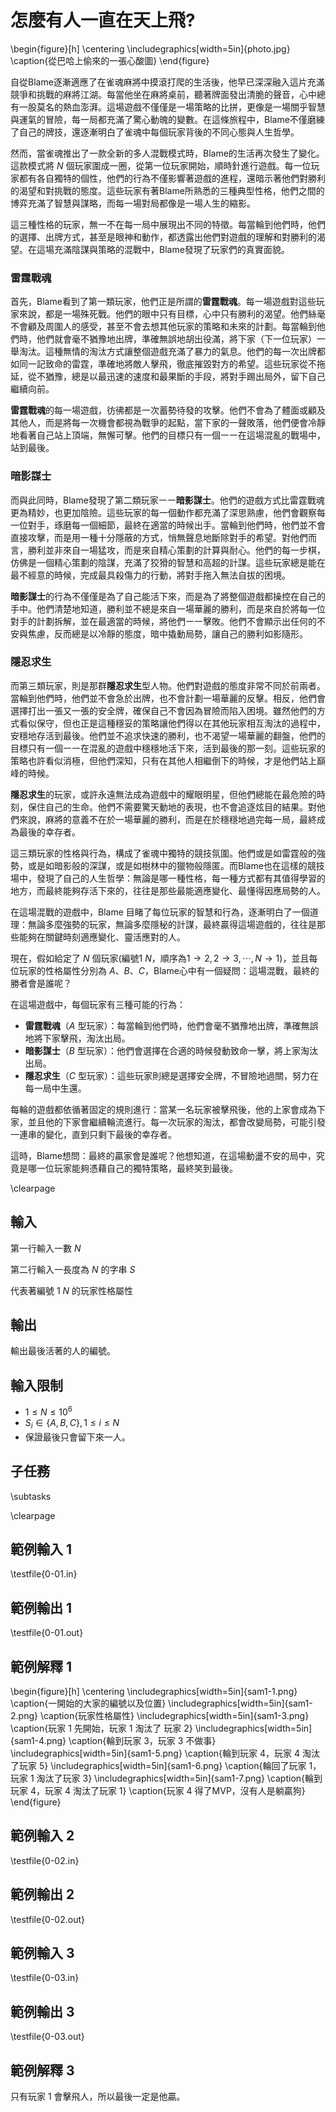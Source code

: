 # 怎麼有人一直在天上飛?

\begin{figure}[h]
\centering
\includegraphics[width=5in]{photo.jpg}
\caption{從巴哈上偷來的一張心酸圖}
\end{figure}

自從Blame逐漸適應了在雀魂麻將中摸滾打爬的生活後，他早已深深融入這片充滿競爭和挑戰的麻將江湖。每當他坐在麻將桌前，聽著牌面發出清脆的聲音，心中總有一股莫名的熱血澎湃。這場遊戲不僅僅是一場策略的比拼，更像是一場關乎智慧與運氣的冒險，每一局都充滿了驚心動魄的變數。在這條旅程中，Blame不僅磨練了自己的牌技，還逐漸明白了雀魂中每個玩家背後的不同心態與人生哲學。

然而，當雀魂推出了一款全新的多人混戰模式時，Blame的生活再次發生了變化。這款模式將 $N$ 個玩家圍成一圈，從第一位玩家開始，順時針進行遊戲。每一位玩家都有各自獨特的個性，他們的行為不僅影響著遊戲的進程，還暗示著他們對勝利的渴望和對挑戰的態度。這些玩家有著Blame所熟悉的三種典型性格，他們之間的博弈充滿了智慧與謀略，而每一場對局都像是一場人生的縮影。

這三種性格的玩家，無一不在每一局中展現出不同的特徵。每當輪到他們時，他們的選擇、出牌方式，甚至是眼神和動作，都透露出他們對遊戲的理解和對勝利的渴望。在這場充滿陰謀與策略的混戰中，Blame發現了玩家們的真實面貌。

### **雷霆戰魂**

首先，Blame看到了第一類玩家，他們正是所謂的**雷霆戰魂**。每一場遊戲對這些玩家來說，都是一場殊死戰。他們的眼中只有目標，心中只有勝利的渴望。他們絲毫不會顧及周圍人的感受，甚至不會去想其他玩家的策略和未來的計劃。每當輪到他們時，他們就會毫不猶豫地出牌，準確無誤地胡出役滿，將下家（下一位玩家）一舉淘汰。這種無情的淘汰方式讓整個遊戲充滿了暴力的氣息。他們的每一次出牌都如同一記致命的雷霆，準確地將敵人擊飛，徹底摧毀對方的希望。這些玩家從不拖延，從不猶豫，總是以最迅速的速度和最果斷的手段，將對手踢出局外，留下自己繼續向前。

**雷霆戰魂**的每一場遊戲，彷彿都是一次蓄勢待發的攻擊。他們不會為了體面或顧及其他人，而是將每一次機會都視為戰爭的起點，當下家的一聲敗落，他們便會冷靜地看著自己站上頂端，無懈可擊。他們的目標只有一個㇐㇐在這場混亂的戰場中，站到最後。

### **暗影謀士**

而與此同時，Blame發現了第二類玩家㇐㇐**暗影謀士**。他們的遊戲方式比雷霆戰魂更為精妙，也更加陰險。這些玩家的每一個動作都充滿了深思熟慮，他們會觀察每一位對手，琢磨每一個細節，最終在適當的時候出手。當輪到他們時，他們並不會直接攻擊，而是用一種十分隱蔽的方式，悄無聲息地斷除對手的希望。對他們而言，勝利並非來自一場猛攻，而是來自精心策劃的計算與耐心。他們的每一步棋，仿佛是一個精心策劃的陰謀，充滿了狡猾的智慧和高超的計謀。這些玩家總是能在最不經意的時候，完成最具殺傷力的行動，將對手拖入無法自拔的困境。

**暗影謀士**的行為不僅僅是為了自己能活下來，而是為了將整個遊戲都操控在自己的手中。他們清楚地知道，勝利並不總是來自一場華麗的勝利，而是來自於將每一位對手的計劃拆解，並在最適當的時候，將他們㇐㇐擊敗。他們不會顯示出任何的不安與焦慮，反而總是以冷靜的態度，暗中撬動局勢，讓自己的勝利如影隨形。

### **隱忍求生**

而第三類玩家，則是那群**隱忍求生**型人物。他們對遊戲的態度非常不同於前兩者。當輪到他們時，他們並不會急於出牌，也不會計劃一場華麗的反擊。相反，他們會選擇打出一張又一張的安全牌，確保自己不會因為冒險而陷入困境。雖然他們的方式看似保守，但也正是這種穩妥的策略讓他們得以在其他玩家相互淘汰的過程中，安穩地存活到最後。他們並不追求快速的勝利，也不渴望一場華麗的翻盤，他們的目標只有一個㇐㇐在混亂的遊戲中穩穩地活下來，活到最後的那一刻。這些玩家的策略也許看似消極，但他們深知，只有在其他人相繼倒下的時候，才是他們站上巔峰的時候。

**隱忍求生**的玩家，或許永遠無法成為遊戲中的耀眼明星，但他們總能在最危險的時刻，保住自己的生命。他們不需要驚天動地的表現，也不會追逐炫目的結果。對他們來說，麻將的意義不在於一場華麗的勝利，而是在於穩穩地過完每一局，最終成為最後的幸存者。

這三類玩家的性格與行為，構成了雀魂中獨特的競技氛圍。他們或是如雷霆般的強勢，或是如暗影般的深謀，或是如樹林中的獵物般隱匿。而Blame也在這樣的競技場中，發現了自己的人生哲學：無論是哪一種性格，每一種方式都有其值得學習的地方，而最終能夠存活下來的，往往是那些最能適應變化、最懂得因應局勢的人。

在這場混戰的遊戲中，Blame 目睹了每位玩家的智慧和行為，逐漸明白了一個道理：無論多麼強勢的玩家，無論多麼隱秘的計謀，最終贏得這場遊戲的，往往是那些能夠在關鍵時刻適應變化、靈活應對的人。

現在，假如給定了 $N$ 個玩家(編號$1 ~ N$，順序為$1 \to 2, 2 \to 3, \cdots, N \to 1$)，並且每位玩家的性格屬性分別為 $A$、$B$、$C$，Blame心中有一個疑問：這場混戰，最終的勝者會是誰呢？

在這場遊戲中，每個玩家有三種可能的行為：

- **雷霆戰魂**（$A$ 型玩家）：每當輪到他們時，他們會毫不猶豫地出牌，準確無誤地將下家擊飛，淘汰出局。
- **暗影謀士**（$B$ 型玩家）：他們會選擇在合適的時候發動致命一擊，將上家淘汰出局。
- **隱忍求生**（$C$ 型玩家）：這些玩家則總是選擇安全牌，不冒險地過關，努力在每一局中生還。

每輪的遊戲都依循著固定的規則進行：當某一名玩家被擊飛後，他的上家會成為下家，並且他的下家會繼續輪流進行。每一次玩家的淘汰，都會改變局勢，可能引發一連串的變化，直到只剩下最後的幸存者。

這時，Blame想問：最終的贏家會是誰呢？他想知道，在這場動盪不安的局中，究竟是哪一位玩家能夠憑藉自己的獨特策略，最終笑到最後。

\clearpage

## 輸入
第一行輸入一數 $N$

第二行輸入一長度為 $N$ 的字串 $S$

代表著編號 $1 ~ N$ 的玩家性格屬性

## 輸出
輸出最後活著的人的編號。

## 輸入限制
 - $1 \le N \le 10^6$
 - $S_i \in \{A, B, C\}, 1 \le i \le N$
 - 保證最後只會留下來一人。

## 子任務
\subtasks

\clearpage

## 範例輸入 1
\testfile{0-01.in}

## 範例輸出 1
\testfile{0-01.out}

## 範例解釋 1

\begin{figure}[h]
\centering
\includegraphics[width=5in]{sam1-1.png}
\caption{一開始的大家的編號以及位置}
\includegraphics[width=5in]{sam1-2.png}
\caption{玩家性格屬性}
\includegraphics[width=5in]{sam1-3.png}
\caption{玩家 $1$ 先開始，玩家 $1$ 淘汰了 玩家 $2$}
\includegraphics[width=5in]{sam1-4.png}
\caption{輪到玩家 $3$，玩家 $3$ 不做事}
\includegraphics[width=5in]{sam1-5.png}
\caption{輪到玩家 $4$，玩家 $4$ 淘汰了玩家 $5$}
\includegraphics[width=5in]{sam1-6.png}
\caption{輪回了玩家 $1$，玩家 $1$ 淘汰了玩家 $3$}
\includegraphics[width=5in]{sam1-7.png}
\caption{輪到玩家 $4$，玩家 $4$ 淘汰了玩家 $1$}
\caption{玩家 $4$ 得了MVP，沒有人是躺贏狗}
\end{figure}



## 範例輸入 2
\testfile{0-02.in}

## 範例輸出 2
\testfile{0-02.out}

## 範例輸入 3
\testfile{0-03.in}

## 範例輸出 3
\testfile{0-03.out}

## 範例解釋 3

只有玩家 $1$ 會擊飛人，所以最後一定是他贏。